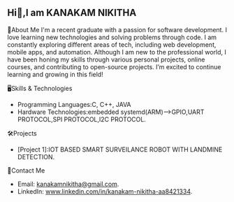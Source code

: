 Hi👋,I am KANAKAM NIKITHA
-----------------------------
🔬About Me
I'm a recent graduate with a passion for software development. I love learning new technologies and solving problems through code. I am constantly exploring different areas of tech, including web development, mobile apps, and automation.
Although I am new to the professional world, I have been honing my skills through various personal projects, online courses, and contributing to open-source projects. I’m excited to continue learning and growing in this field!

🖥️Skills & Technologies
- Programming Languages:C, C++, JAVA
- Hardware Technologies:embedded systemd(ARM)-->GPIO,UART PROTOCOL,SPI PROTOCOL,I2C PROTOCOL.

🛠️Projects
- [Project 1]:IOT BASED SMART SURVEILANCE ROBOT WITH LANDMINE DETECTION.

📧Contact Me
- Email: kanakamnikitha@gmail.com.
- LinkedIn: www.linkedin.com/in/kanakam-nikitha-aa8421334.
